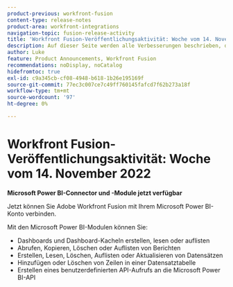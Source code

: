 ```yaml
---
product-previous: workfront-fusion
content-type: release-notes
product-area: workfront-integrations
navigation-topic: fusion-release-activity
title: 'Workfront Fusion-Veröffentlichungsaktivität: Woche vom 14. November 2022'
description: Auf dieser Seite werden alle Verbesserungen beschrieben, die in Adobe Workfront Fusion in der Woche vom 14. November 2022 vorgenommen wurden.
author: Luke
feature: Product Announcements, Workfront Fusion
recommendations: noDisplay, noCatalog
hidefromtoc: true
exl-id: c9a345cb-cf08-4948-b618-1b26e195169f
source-git-commit: 77ec3c007ce7c49ff760145fafcd7f62b273a18f
workflow-type: tm+mt
source-wordcount: '97'
ht-degree: 0%

---
```


# Workfront Fusion-Veröffentlichungsaktivität: Woche vom 14. November 2022

**Microsoft Power BI-Connector und -Module jetzt verfügbar**

Jetzt können Sie Adobe Workfront Fusion mit Ihrem Microsoft Power BI-Konto verbinden.

Mit den Microsoft Power BI-Modulen können Sie:

* Dashboards und Dashboard-Kacheln erstellen, lesen oder auflisten
* Abrufen, Kopieren, Löschen oder Auflisten von Berichten
* Erstellen, Lesen, Löschen, Auflisten oder Aktualisieren von Datensätzen
* Hinzufügen oder Löschen von Zeilen in einer Datensatztabelle
* Erstellen eines benutzerdefinierten API-Aufrufs an die Microsoft Power BI-API
